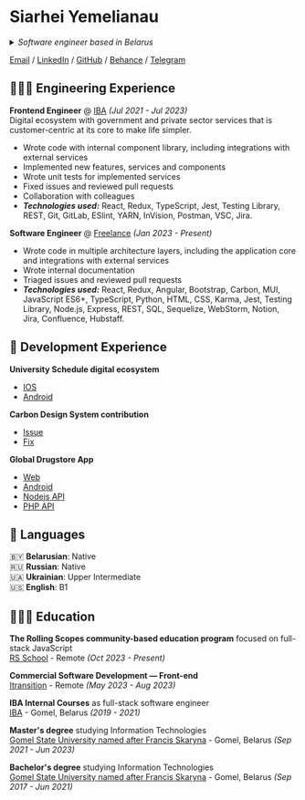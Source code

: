 # Siarhei Yemelianau

<details>
<summary><i>Software engineer based in Belarus</i></summary>

> As a *software engineer* specializing in web development with a focus on `JavaScript`,
my goal is to continually advance my skills and contribute to innovative projects.
I am passionate about creating efficient,
user-friendly solutions that enhance the online experience.
>
> My wishes revolve around professional growth, staying on the cutting edge of technology,
and collaborating with like-minded individuals.
Ultimately, I aspire to make a meaningful impact in the tech world by
delivering high-quality software solutions.

</details>

[Email](mailto:xemelyanov@gmail.com) /
[LinkedIn](https://www.linkedin.com/in/siarhei-yemelianau) /
[GitHub](https://github.com/EmelyanovSI) /
[Behance](https://www.behance.net/xemelyanov) /
[Telegram](https://t.me/xemelyanov)

## 👨🏻‍💻 Engineering Experience

**Frontend Engineer** @ [IBA](https://ibagroupit.com) _(Jul 2021 - Jul 2023)_ <br>
Digital ecosystem with government and private sector services that is customer-centric at its core to make life simpler.
- Wrote code with internal component library, including integrations with external services
- Implemented new features, services and components
- Wrote unit tests for implemented services
- Fixed issues and reviewed pull requests
- Collaboration with colleagues
- **_Technologies used:_** React, Redux, TypeScript, Jest, Testing Library, REST, Git, GitLab, ESlint, YARN, InVision, Postman, VSC, Jira.

**Software Engineer** @ [Freelance](https://github.com/EmelyanovSI) _(Jan 2023 - Present)_ <br>
- Wrote code in multiple architecture layers, including the application core and integrations with external services
- Wrote internal documentation
- Triaged issues and reviewed pull requests
- **_Technologies used:_**
React, Redux, Angular, Bootstrap, Carbon, MUI,
JavaScript ES6+, TypeScript, Python, HTML, CSS,
Karma, Jest, Testing Library, Node.js, Express, REST, SQL, Sequelize,
WebStorm, Notion, Jira, Confluence, Hubstaff.

## 📌 Development Experience

**University Schedule digital ecosystem**
* [IOS](https://apps.apple.com/us/app/%D1%80%D0%B0%D1%81%D0%BF%D0%B8%D1%81%D0%B0%D0%BD%D0%B8%D0%B5-%D0%B3%D0%B3%D1%83/id1562573131)
* [Android](https://play.google.com/store/apps/details?id=com.schmobile)

**Carbon Design System contribution**
* [Issue](https://github.com/EmelyanovSI/carbon-tile-issue)
* [Fix](https://github.com/EmelyanovSI/carbon-tile-issue-fix)

**Global Drugstore App**
* [Web](https://github.com/EmelyanovSI/drugstore-web)
* [Android](https://github.com/EmelyanovSI/drugstore-mobile-kotlin)
* [Nodejs API](https://github.com/EmelyanovSI/drugstore-api)
* [PHP API](https://github.com/EmelyanovSI/drugstore-api-php)

## 💬 Languages

🇧🇾 **Belarusian**: Native <br>
🇷🇺 **Russian**: Native <br>
🇺🇦 **Ukrainian**: Upper Intermediate <br>
🇺🇸 **English**: B1 <br>

## 👨🏻‍🎓 Education

**The Rolling Scopes community-based education program** focused on full-stack JavaScript <br>
[RS School](https://rs.school) - Remote _(Oct 2023 - Present)_

**Commercial Software Development — Front-end** <br>
[Itransition](https://www.itransition.com) - Remote _(May 2023 - Aug 2023)_

**IBA Internal Courses** as full-stack software engineer <br>
[IBA](https://ibagroupit.com) - Gomel, Belarus _(2019 - 2021)_

**Master's degree** studying Information Technologies <br>
[Gomel State University named after Francis Skaryna](https://www.gsu.by) - Gomel, Belarus _(Sep 2021 - Jun 2023)_

**Bachelor's degree** studying Information Technologies <br>
[Gomel State University named after Francis Skaryna](https://www.gsu.by) - Gomel, Belarus _(Sep 2017 - Jun 2021)_

